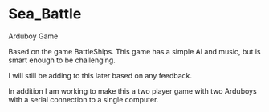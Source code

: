 # Sea_Battle

Arduboy Game

Based on the game BattleShips. This game has a simple AI and music, but is smart enough to be challenging.

I will still be adding to this later based on any feedback.

In addition I am working to make this a two player game with two Arduboys with a serial connection to a single computer.
